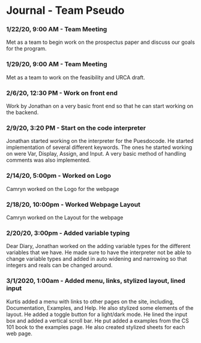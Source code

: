 # Journal - Team Pseudo

### 1/22/20, 9:00 AM - Team Meeting
Met as a team to begin work on the prospectus paper and discuss our goals for the program.

### 1/29/20, 9:00 AM - Team Meeting
Met as a team to work on the feasibility and URCA draft.

### 2/6/20, 12:30 PM - Work on front end
Work by Jonathan on a very basic front end so that he can start working on the backend.

### 2/9/20, 3:20 PM - Start on the code interpreter
Jonathan started working on the interpreter for the Puesdocode.  He started implementation of several different keywords.  The ones he started working on were Var, Display, Assign, and Input.  A very basic method of handling comments was also implemented.

### 2/14/20, 5:00pm - Worked on Logo
Camryn worked on the Logo for the webpage

### 2/18/20, 10:00pm - Worked Webpage Layout
Camryn worked on the Layout for the webpage

### 2/20/20, 3:00pm - Added variable typing
Dear Diary,
Jonathan worked on the adding variable types for the different variables that we have.  He made sure to have the interpreter not be able to change variable types and added in auto widening and narrowing so that integers and reals can be changed around.

### 3/1/2020, 1:00am - Added menu, links, stylized layout, lined input
Kurtis added a menu with links to other pages on the site, including, Documentation, Examples, and Help. He also stylized some elements of the layout.
He added a toggle button for a light/dark mode. He lined the input box and added a vertical scroll bar. He put added a examples from the CS 101 book to the examples page.
He also created stylized sheets for each web page. 
